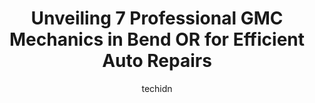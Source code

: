 ---
layout: ampstory
image: https://images.unsplash.com/photo-1578659242540-6f036471ca61?ixlib=rb-4.0.3&ixid=MnwxMjA3fDB8MHxwaG90by1wYWdlfHx8fGVufDB8fHx8&auto=format&fit=crop&w=640&h=853&q=80
author: techidn
featured: false
description: Discover the 7 best GMC Mechanic in Bend OR, USA and ensure your vehicle receives the highest quality of care. These trusted professionals are known for their skill, knowledge, and dedicatio
title: Unveiling 7 Professional GMC Mechanics in Bend OR for Efficient Auto Repairs
cover:
   title: Unveiling 7 Professional GMC Mechanics in Bend OR for Efficient Auto Repairs
   subtitle: Rickpate
   background: https://images.unsplash.com/photo-1578659242540-6f036471ca61?ixlib=rb-4.0.3&ixid=MnwxMjA3fDB8MHxwaG90by1wYWdlfHx8fGVufDB8fHx8&auto=format&fit=crop&w=640&h=853&q=80

pages: 
 - layout: thirds
   top: <h1>#1 Evolution Automotive</h1>
   bottom: "<p>Evolution Automotive has been great every time I have used their services with our vehicles. Quick, efficient, fair price, and a willingness to provide excellent service!</p>"
   background: https://www.knot35.com/toplist/wp-content/uploads/2023/06/best-gmc-mechanic-1-in-bend-or-1685841324.jpeg
   backgroundblur: true
 - layout: thirds
   top: <h1>#2 Happy Danes Auto Repair</h1>
   bottom: "<p>233 SE 2nd St, Bend, OR 97702, United States</p>"
   background: https://www.knot35.com/toplist/wp-content/uploads/2023/06/best-gmc-mechanic-2-in-bend-or-1685841325.jpeg
   cta:
      link: https://www.knot35.com/toplist/unveiling-7-professional-gmc-mechanics-in-bend-or-for-efficient-auto-repairs/
      text: Unveiling 7 Professional GMC Mechanics in Bend OR for Efficient Auto Repairs
 - layout: thirds
   top: <h1>#3 Good Guys Muffler/VR Garage</h1>
   bottom: "<p>915 SE Armour Rd, Bend, OR 97702, United States</p>"
   background: https://www.knot35.com/toplist/wp-content/uploads/2023/06/best-gmc-mechanic-3-in-bend-or-1685841325.jpeg
   cta:
      link: https://www.knot35.com/toplist/unveiling-7-professional-gmc-mechanics-in-bend-or-for-efficient-auto-repairs/
      text: Unveiling 7 Professional GMC Mechanics in Bend OR for Efficient Auto Repairs
 - layout: thirds
   top: <h1>#4 Specialty Automotive Service & Repair</h1>
   bottom: "<p>1133 SE 9th St, Bend, OR 97702, United States</p>"
   background: https://images.unsplash.com/photo-1599422314077-f4dfdaa4cd09?ixlib=rb-4.0.3&ixid=MnwxMjA3fDB8MHxwaG90by1wYWdlfHx8fGVufDB8fHx8&auto=format&fit=crop&w=640&h=853&q=80
   cta:
      link: https://www.knot35.com/toplist/unveiling-7-professional-gmc-mechanics-in-bend-or-for-efficient-auto-repairs/
      text: Unveiling 7 Professional GMC Mechanics in Bend OR for Efficient Auto Repairs
 - layout: thirds
   top: <h1>#5 German Master Tech</h1>
   bottom: "<p>63221 Service Rd Suite #1, Bend, OR 97703, United States</p>"
   background: https://images.unsplash.com/photo-1546497974-b213c9efb599?ixlib=rb-4.0.3&ixid=MnwxMjA3fDB8MHxwaG90by1wYWdlfHx8fGVufDB8fHx8&auto=format&fit=crop&w=640&h=853&q=80
   cta:
      link: https://www.knot35.com/toplist/unveiling-7-professional-gmc-mechanics-in-bend-or-for-efficient-auto-repairs/
      text: Unveiling 7 Professional GMC Mechanics in Bend OR for Efficient Auto Repairs
 - layout: thirds
   top: <h1>#6 Auto Clinic of Bend</h1>
   bottom: "<p>915 SE Armour Rd b, Bend, OR 97702, United States</p>"
   background: https://images.unsplash.com/photo-1553949345-eb786bb3f7ba?ixlib=rb-4.0.3&ixid=MnwxMjA3fDB8MHxwaG90by1wYWdlfHx8fGVufDB8fHx8&auto=format&fit=crop&w=640&h=853&q=80
   cta:
      link: https://www.knot35.com/toplist/unveiling-7-professional-gmc-mechanics-in-bend-or-for-efficient-auto-repairs/
      text: Unveiling 7 Professional GMC Mechanics in Bend OR for Efficient Auto Repairs
 - layout: thirds
   top: <h1>#7 Car Kare Inc</h1>
   bottom: "<p>1092 SE Centennial St, Bend, OR 97702, United States</p>"
   background: https://images.unsplash.com/photo-1534312527009-56c7016453e6?ixlib=rb-4.0.3&ixid=MnwxMjA3fDB8MHxwaG90by1wYWdlfHx8fGVufDB8fHx8&auto=format&fit=crop&w=640&h=853&q=80
   cta:
      link: https://www.knot35.com/toplist/unveiling-7-professional-gmc-mechanics-in-bend-or-for-efficient-auto-repairs/
      text: Unveiling 7 Professional GMC Mechanics in Bend OR for Efficient Auto Repairs
 - layout: thirds
   middle: Continue reading...
   background: https://images.unsplash.com/photo-1536745287225-21d689278fd1?ixlib=rb-4.0.3&ixid=MnwxMjA3fDB8MHxwaG90by1wYWdlfHx8fGVufDB8fHx8&auto=format&fit=crop&w=640&h=853&q=80
   cta:
      link: https://www.knot35.com/toplist/unveiling-7-professional-gmc-mechanics-in-bend-or-for-efficient-auto-repairs/
      text: Unveiling 7 Professional GMC Mechanics in Bend OR for Efficient Auto Repairs
      
---